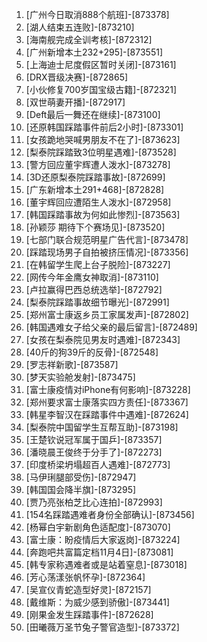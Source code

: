 
1. [广州今日取消888个航班]-[873378]
1. [湖人结束五连败]-[873210]
1. [海南舰完成全训考核]-[872312]
1. [广州新增本土232+295]-[873551]
1. [上海迪士尼度假区暂时关闭]-[873161]
1. [DRX晋级决赛]-[872865]
1. [小伙修复700岁国宝级古籍]-[872321]
1. [双世萌妻开播]-[872917]
1. [Deft最后一舞还在继续]-[873100]
1. [还原韩国踩踏事件前后2小时]-[873301]
1. [女孩跪地哭喊男朋友不在了]-[873623]
1. [梨泰院踩踏致3位明星遇难]-[873528]
1. [警方回应董宇辉遭人泼水]-[873278]
1. [3D还原梨泰院踩踏事故]-[872699]
1. [广东新增本土291+468]-[872828]
1. [董宇辉回应遭陌生人泼水]-[872958]
1. [韩国踩踏事故为何如此惨烈]-[873563]
1. [孙颖莎 期待下个赛场见]-[873520]
1. [七部门联合规范明星广告代言]-[873478]
1. [踩踏现场男子自拍被挤压情况]-[873356]
1. [在韩留学生爬上台子脱险]-[873227]
1. [网传今年金鹰女神取消]-[873110]
1. [卢拉赢得巴西总统选举]-[872792]
1. [梨泰院踩踏事故细节曝光]-[872991]
1. [郑州富士康返乡员工家属发声]-[872802]
1. [韩国遇难女子给父亲的最后留言]-[872489]
1. [女孩在梨泰院见男友时遇难]-[872343]
1. [40斤的狗39斤的反骨]-[872548]
1. [罗志祥新歌]-[873587]
1. [梦天实验舱发射]-[873475]
1. [富士康疫情对iPhone有何影响]-[873228]
1. [郑州要求富士康落实四方责任]-[873367]
1. [韩星李智汉在踩踏事件中遇难]-[872624]
1. [梨泰院中国留学生互帮互助]-[873198]
1. [王楚钦说冠军属于国乒]-[873357]
1. [潘晓晨王俊终于分手了]-[872273]
1. [印度桥梁坍塌超百人遇难]-[872773]
1. [马伊琍腿部受伤]-[872947]
1. [韩国国会降半旗]-[873295]
1. [贾乃亮张柏芝比心连拍]-[872993]
1. [154名踩踏遇难者身份全部确认]-[873456]
1. [杨幂白宇新剧角色适配度]-[873070]
1. [富士康：盼疫情后大家返岗]-[873224]
1. [奔跑吧共富篇定档11月4日]-[873081]
1. [韩专家称遇难者或是站着窒息]-[873018]
1. [芳心荡漾张帆怀孕]-[872364]
1. [吴宣仪青蛇造型好灵]-[872157]
1. [戴维斯：为威少感到骄傲]-[873441]
1. [刚果金发生踩踏事件]-[872628]
1. [田曦薇万圣节兔子警官造型]-[873372]
